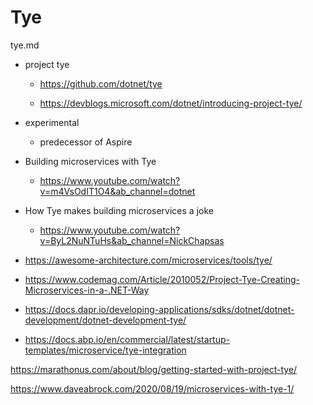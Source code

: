 # Tye

tye.md

*   project tye

    *   https://github.com/dotnet/tye

    *   https://devblogs.microsoft.com/dotnet/introducing-project-tye/

*   experimental

    *   predecessor of Aspire

*   Building microservices with Tye

    *   https://www.youtube.com/watch?v=m4VsOdIT1O4&ab_channel=dotnet

*   How Tye makes building microservices a joke

    *   https://www.youtube.com/watch?v=ByL2NuNTuHs&ab_channel=NickChapsas

*   https://awesome-architecture.com/microservices/tools/tye/

*   https://www.codemag.com/Article/2010052/Project-Tye-Creating-Microservices-in-a-.NET-Way

*   https://docs.dapr.io/developing-applications/sdks/dotnet/dotnet-development/dotnet-development-tye/

*   https://docs.abp.io/en/commercial/latest/startup-templates/microservice/tye-integration

https://marathonus.com/about/blog/getting-started-with-project-tye/

https://www.daveabrock.com/2020/08/19/microservices-with-tye-1/

